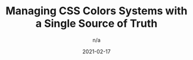 ---
author: n/a
date: 2021-02-17
layout: post.njk
publisher: oomphinc
tags:
  - article
  - css
  - colors
  - maintainability
target_url: https://www.oomphinc.com/insights/css-color-design-system-json-scss-twig-php/
title: Managing CSS Colors Systems with a Single Source of Truth
---